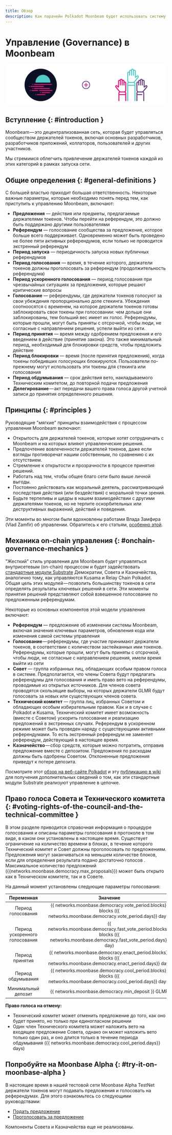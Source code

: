 ```yaml
---
title: Обзор
description: Как парачейн Polkadot Moonbeam будет использовать систему on-chain управления, позволяющую проводить, взвешенное по уровню стекинга, голосование на публичных референдумах.
---
```


# Управление (Governance) в Moonbeam

![Governance Moonbeam Banner](/images/governance/governance-overview-banner.png)

## Вступление {: #introduction } 

Moonbeam — это децентрализованная сеть, которая будет управляться сообществом держателей токенов, включая основных разработчиков, разработчиков приложений, коллаторов, пользователей и других участников.

Мы стремимся облегчить привлечение держателей токенов каждой из этих категорий в рамках запуска сети.

## Общие определения {: #general-definitions } 

С большей властью приходит большая ответственность. Некоторые важные параметры, которые необходимо понять перед тем, как приступить к управлению Moonbeam, включают:

 - **Предложения** — действия или предметы, предлагаемые держателями токенов. Чтобы перейти на референдум, это должно быть поддержано другими пользователями
 - **Референдум** — голосование сообщества за предложение, которое больше всего поддерживает. Одновременно может быть проведено не более пяти активных референдумов, если только не проводится экстренный референдум
 - **Период запуска** — периодичность запуска новых публичных референдумов
 - **Период голосования** — время, в течение которого, держатели токенов должны проголосовать за референдум (продолжительность референдума)
 - **Период ускоренного голосования** — период голосования при чрезвычайных ситуациях за предложения, которые решают критические вопросы
 - **Голосование** — референдумы, где держатели токенов голосуют за свои убеждения пропорционально доле стекинга. Убеждения соотноосятся с временем, на которое держатели токенов готовы заблокировать свои токены при голосовании: чем дольше они заблокированы, тем больший вес имеет их голос. Референдумы, которые прошли, могут быть приняты с отсрочкой, чтобы люди, не согласные с направлением решения, успели выйти из сети.
 - **Период принятия** — время между одобрением предложения и его введением в действие (принятие закона). Это также минимальный период, необходимый для блокировки средств, чтобы предложить действие
 - **Период блокировки** — время (после принятия предложения), когда токены победивших голосующих блокируются. Пользователи по-прежнему могут использовать эти токены для стекинга или голосования
 - **Период обдумывания** — срок действия вето, накладываемого Техническим комитетом, до повторной подачи предложения
 - **Делегирование** — акт передачи вашего права голоса другой учетной записи до принятия определенного решения.

## Принципы {: #principles } 

Руководящие "мягкие" принципы взаимодействия с процессом управления Moonbeam включают:

 - Открытость для держателей токенов, которые хотят сотрудничать с Moonbeam и на которых влияют управленческие решения.
 - Предпочтение вовлеченности держателей токенов, даже если взгляды противоречат нашим собственным, по сравнению с их отсутствием.
 - Стремление к открытости и прозрачности в процессе принятия решений.
 - Работать над тем, чтобы общее благо сети было выше личной выгоды. 
 - Постоянно действовать как моральный деятель, рассматривающий последствия действия (или бездействия) с моральной точки зрения.
 - Будьте терпеливы и щедры в нашем взаимодействии с другими держателями токенов, но не терпите оскорбительных или деструктивных выражений, действий и поведения.

Эти моменты во многом были вдохновлены работами Влада Замфира (Vlad Zamfir) об управлении. Обратитесь к его статьям, [особенно этой](https://medium.com/@Vlad_Zamfir/how-to-participate-in-blockchain-governance-in-good-faith-and-with-good-manners-bd4e16846434).

## Механика on-chain управления {: #onchain-governance-mechanics } 

"Жесткий" стиль управления для Moonbeam будет управляться внутрисетевым (on-chain) процессом и будет задействовать [стандартные модули Substrate](/resources/glossary/#substrate-frame-pallets) Демократии, Совета и Казначейства, аналогично тому, как управляются Kusama и Relay Chain Polkadot. Общая цель этих модулей — позволить большинству токенов в сети определять результаты ключевых решений в сети. Эти моменты принятия решений представляют собой взвешенное голосование по предложенным референдумам.

Некоторые из основных компонентов этой модели управления включают:

 - **Референдум** — предложение об изменении системы Moonbeam, включая значения ключевых параметров, обновления кода или изменения самой системы управления
 - **Голосование** — референдумы, где участие принимают держатели токенов, в соответствии с количеством застейканных ими токенов. Референдумы, которые прошли, могут быть приняты с отсрочкой, чтобы люди, не согласные с направлением решения, имели время выйти из сети
 - **Совет** — группа избранных лиц, обладающих особым правом голоса в системе. Предполагается, что члены Совета будут предлагать референдумы для голосования и иметь право вето на референдумы, проводимые из открытых источников. Для членов совета проводятся скользящие выборы, на которых держатели GLMR будут голосовать за новых или существующих членов совета.
 - **Технический комитет** — группа лиц, избранных Советом и обладающих особым избирательным правом. Как и в случае с Polkadot и Kusama, Технический комитет имеет возможность (вместе с Советом) ускорить голосование и реализацию предложений в экстренных случаях. Референдум в ускоренном режиме может быть проведен наряду с существующими активными референдумами. То есть экстренный референдум не заменяет референдум, действующий в настоящее время. 
 - **Казначейство** — сбор средств, которые можно потратить, отправив предложение вместе с депозитом. Предложения по расходам должны быть одобрены Советом. Отклоненные предложения приведут к потере депозита.

Посмотрите этот [обзор на веб-сайте Polkadot](https://polkadot.network/a-walkthrough-of-polkadots-governance/) и эту [публикацию в wiki](https://wiki.polkadot.network/docs/learn-governance) для получения дополнительных сведений о том, как эти стандартные модули Substrate реализуют управление в цепочке.

## Право голоса Совета и Технического комитета {: #voting-rights-of-the-council-and-the-technical-committee } 

В этом разделе приводится справочная информация о процедуре голосования и описаны параметры голосования в протоколе в том виде, в каком они установлены в настоящее время. Существует ограничение на количество времени в блоках, в течение которого Технический комитет и Совет должны проголосовать по предложениям. Предложения могут заканчиваться на меньшем количестве блоков, если для определения результата подано достаточно голосов . Максимальное количество предложений ({{networks.moonbase.democracy.max_proposals}}) может быть открыто как в Техническом комитете, так и в Совете.

На данный момент установлены следующие параметры голосования:

|             Переменная             |     |                         Значение                         |
| :------------------------------: | :-: | :---------------------------------------------------: |
|     Период голосования     |     |     {{ networks.moonbase.democracy.vote_period.blocks}} blocks ({{ networks.moonbase.democracy.vote_period.days}} days)     |
|        Период ускоренного голосования        |     |     {{ networks.moonbase.democracy.fast_vote_period.blocks}} blocks ({{ networks.moonbase.democracy.fast_vote_period.days}} day)     | | 
|          Период принятия           |     |     {{ networks.moonbase.democracy.enact_period.blocks}} blocks ({{ networks.moonbase.democracy.enact_period.days}} day)  |
| Период обдумывания |     |     {{ networks.moonbase.democracy.cool_period.blocks}} blocks ({{ networks.moonbase.democracy.cool_period.days}} days)  |
|              Минимальный депозит               |     | {{ networks.moonbase.democracy.min_deposit }} GLMR |

**Право голоса на отмену:**

 * Технический комитет может отменить предложение до того, как оно будет принято, но только при единогласном решении
 * Один член Технического комитета может наложить вето на входящее предложение Совета, однако он может наложить вето только один раз, и оно длится только в течение периода обдумывания ({{ networks.moonbase.democracy.cool_period.days}} days)

## Попробуйте на Moonbase Alpha {: #try-it-on-moonbase-alpha } 

В настоящее время в нашей тестовой сети Moonbase Alpha TestNet держатели токенов могут подавать предложения и голосовать на референдумах. Для этого ознакомьтесь со следующими руководствами:

 - [Подать предложение](/governance/proposals/)
 - [Проголосовать за предложение](/governance/voting/)

Компоненты Совета и Казначейства еще не реализованы.
